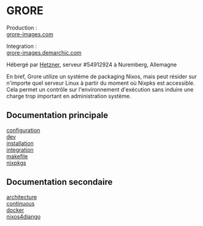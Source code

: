 # GRORE

Production :  
[grore-images.com](https://www.grore-images.com)

Integration :  
[grore-images.demarchic.com](https://grore-images.demarchic.com)

Hébergé par [Hetzner](https://www.hetzner.com), serveur \#54912924 à Nuremberg, Allemagne

En bref, Grore utilize un système de packaging Nixos, mais peut résider sur n'importe quel serveur Linux à partir du moment où Nixpks est accessible. Cela permet un contrôle sur l'environnement d'exécution sans induire une charge trop important en administration système. 

## Documentation principale

[configuration](./doc/configuration.md)  
[dev](./doc/dev.md)  
[installation](./doc/installation.md)  
[integration](./doc/integration.md)  
[makefile](./doc/makefile.md)  
[nixpkgs](./doc/nixpkgs.md)  

## Documentation secondaire

[architecture](./doc/architecture.md)  
[continuous](./doc/continuous.md)  
[docker](./doc/docker.md)  
[nixos4django](./doc/nixos4django.md)  


